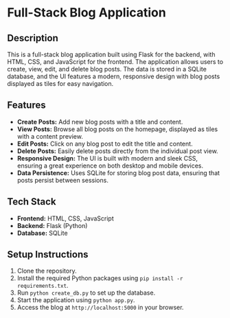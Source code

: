 # Full-Stack Blog Application

## Description

This is a full-stack blog application built using Flask for the backend, with HTML, CSS, and JavaScript for the frontend. The application allows users to create, view, edit, and delete blog posts. The data is stored in a SQLite database, and the UI features a modern, responsive design with blog posts displayed as tiles for easy navigation.

## Features

- **Create Posts:** Add new blog posts with a title and content.
- **View Posts:** Browse all blog posts on the homepage, displayed as tiles with a content preview.
- **Edit Posts:** Click on any blog post to edit the title and content.
- **Delete Posts:** Easily delete posts directly from the individual post view.
- **Responsive Design:** The UI is built with modern and sleek CSS, ensuring a great experience on both desktop and mobile devices.
- **Data Persistence:** Uses SQLite for storing blog post data, ensuring that posts persist between sessions.

## Tech Stack

- **Frontend:** HTML, CSS, JavaScript
- **Backend:** Flask (Python)
- **Database:** SQLite

## Setup Instructions

1. Clone the repository.
2. Install the required Python packages using `pip install -r requirements.txt`.
3. Run `python create_db.py` to set up the database.
4. Start the application using `python app.py`.
5. Access the blog at `http://localhost:5000` in your browser.
